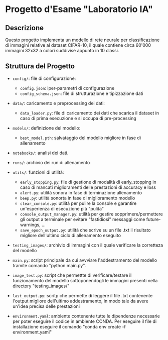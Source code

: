 # Progetto d'Esame "Laboratorio IA"

## Descrizione
Questo progetto implementa un modello di rete neurale per classificazione di immagini
relative al dataset CIFAR-10, il quale contiene circa 60'000 immagini 32x32 a colori suddivise 
appunto in 10 classi.

## Struttura del Progetto
- `config/`: file di configurazione:
  - `config.json`: iper-parametri di configurazione
  - `config_schema.json`: file di strutturazione e tipizzazione dati
    
- `data/`: caricamento e preprocessing dei dati:
  - `data_loader.py`: file di caricamento dei dati che scarica il dataset in caso di prima esecuzione e si occupa di pre-processing
    
- `models/`: definizione del modello:
  - `best_model.pth`: salvataggio del modello migliore in fase di allenamento
    
- `notebooks/`: analisi dei dati.

- `runs/`: archivio dei run di allenamento
  
- `utils/`: funzioni di utilità:
  - `early_stopping.py`: file di gestione di modalità di early_stopping in caso di mancati miglioramenti delle prestazioni di accuracy e loss
  - `alert.py`: utilità sonora in fase di terminazione allenamento
  - `beep.py`: utilità sonorta in fase di miglioramento modello
  - `clear_console.py`: utilità per pulire la console e garantire un'esperienza di esecuzione più "pulita"
  - `console_output_manager.py`: utilità per gestire sopprimere/permettere gli output a terminale per evitare "fastidiosi" messaggi come future-warnings, ...
  - `save_epoch_output.py`: utilità che scrive su un file .txt il risultato migliore dell'ultimo ciclo di allenamento eseguito

- `testing_images/`: archivio di immagini con il quale verificare la corretteza del modello
  
- `main.py`: script principale da cui avvviare l'addestramento del modello tramite comando "python main.py".

- `image_test.py`: script che permettte di verificare/testare il funzionamento del modello sottoponendogli le immagini presenti nella directory "testing_images/"

- `last_output.py`: scritp che permette di leggere il file .txt contenente l'output migliore dell'ultimo addestramento, in modo tale da avere un'idea precisa delle prestazioni

- `environment.yaml`: ambiente contenente tutte le dipendenze necessarie per poter eseguire il codice in ambiente CONDA. Per eseguire il file di installazione eseguire il comando "conda env create -f environment.yaml"
